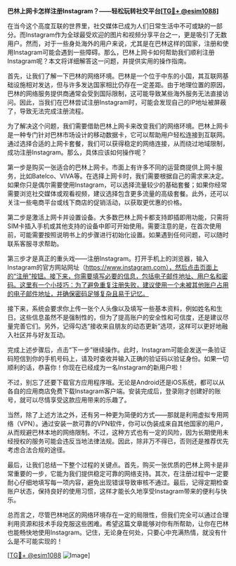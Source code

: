 **巴林上网卡怎样注册Instagram？——轻松玩转社交平台[[TG💪+ @esim1088](https://t.me/s/esim1088)]**

在当今这个高度互联的世界里，社交媒体已成为人们日常生活中不可或缺的一部分。而Instagram作为全球最受欢迎的图片和视频分享平台之一，更是吸引了无数用户。然而，对于一些身处海外的用户来说，尤其是在巴林这样的国家，注册和使用Instagram可能会遇到一些障碍。那么，巴林上网卡如何帮助我们顺利注册Instagram呢？本文将详细解答这一问题，并提供实用的操作指南。

首先，让我们了解一下巴林的网络环境。巴林是一个位于中东的小国，其互联网基础设施相对发达，但与许多发达国家相比仍存在一定差距。由于地理位置的原因，巴林的网络服务提供商通常会受到国际限制，这可能导致某些海外服务无法直接访问。因此，当我们在巴林尝试注册Instagram时，可能会发现自己的IP地址被屏蔽了，导致无法完成注册流程。

为了解决这个问题，我们需要借助巴林上网卡来改变我们的网络环境。巴林上网卡是一种专门针对巴林市场设计的移动数据卡，它可以帮助用户轻松连接到互联网。通过选择合适的上网卡套餐，我们可以获得稳定的网络连接，从而绕过地域限制，成功注册Instagram。那么，具体应该如何操作呢？

第一步是购买一张适合的巴林上网卡。市面上有许多不同的运营商提供上网卡服务，比如Batelco、VIVA等。在选择上网卡时，我们需要根据自己的需求来决定。如果你只是偶尔需要使用Instagram，可以选择流量较少的基础套餐；如果你经常需要浏览社交媒体或观看视频，建议选择包含更多流量的高级套餐。此外，还可以关注一些电商平台或线下商店的促销活动，以获取更优惠的价格。

第二步是激活上网卡并设置设备。大多数巴林上网卡都支持即插即用功能，只需将SIM卡插入手机或其他支持的设备中即可开始使用。需要注意的是，在首次使用前，可能需要按照说明书上的步骤进行初始化设置。如果遇到任何问题，可以随时联系客服寻求帮助。

第三步才是真正的重头戏——注册Instagram。打开手机上的浏览器，输入Instagram的官方网站网址（https://www.instagram.com），然后点击页面上的“注册”按钮。接下来，你需要填写必要的信息，包括电子邮件地址、用户名和密码。这里有一个小技巧：为了避免重复注册失败，建议使用一个未被其他账户占用的电子邮件地址，并确保密码足够复杂且易于记忆。

接下来，系统会要求你上传一张个人头像以及填写一些基本资料，例如姓名和生日。这些信息虽然不是强制性的，但为了提高账户的安全性和可信度，还是建议尽量完善它们。另外，记得勾选“接收来自朋友的动态更新”选项，这样可以更好地融入社区并与好友互动。

完成上述步骤后，点击“下一步”继续操作。此时，Instagram可能会发送一条验证码短信到你的手机号码上，请及时查收并输入正确的验证码以验证身份。如果一切顺利的话，恭喜你！你现在已经成为一名Instagram的新用户啦！

不过，别忘了还要下载官方应用程序哦。无论是Android还是iOS系统，都可以从各自的应用商店免费下载Instagram客户端。安装完成后，登录刚才创建好的账号，就可以尽情享受这款应用带来的乐趣了。

当然，除了上述方法之外，还有另一种更为简便的方式——那就是利用虚拟专用网络（VPN）。通过安装一款可靠的VPN软件，你可以伪装成来自其他国家的用户，从而规避巴林本地的网络限制。不过，这种方式也有一定的风险，因为长期使用未经授权的服务可能会违反当地法律法规。因此，除非万不得已，否则还是推荐优先考虑合法合规的途径。

最后，让我们总结一下整个过程的关键点。首先，购买一张优质的巴林上网卡是非常重要的一步，它能为我们提供稳定可靠的网络支持。其次，在注册过程中一定要耐心仔细地填写每一项内容，避免出现错误导致审核不通过。最后，记得定期检查账户状态，保持良好的使用习惯，这样才能长久地享受Instagram带来的便利与快乐。

总而言之，尽管巴林地区的网络环境存在一定的局限性，但我们完全可以通过合理利用资源和技术手段克服这些困难。希望这篇文章能够对你有所帮助，让你在巴林也能畅快地使用Instagram。记住，无论身在何处，只要心中充满热情，就没有什么是不可能实现的！

[[TG💪+ @esim1088](https://t.me/s/esim1088) ![Image](https://i.postimg.cc/4NQfJmqS/Snipaste-2025-05-13-00-14-12.png)]